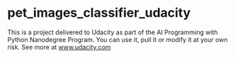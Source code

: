 # pet_images_classifier_udacity
 This is a project delivered to Udacity as part of the AI Programming with Python Nanodegree Program.
 You can use it, pull it or modify it at your own risk.
 See more at www.udacity.com

